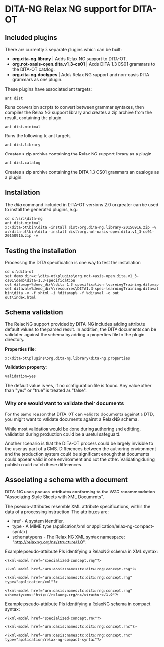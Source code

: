 # DITA-NG Relax NG support for DITA-OT

## Included plugins

There are currently 3 separate plugins which can be built:

* **org.dita-ng.library** | Adds Relax NG support to DITA-OT.
* **org.not-oasis-open.dita.v1_3-cs01** | Adds DITA 1.3 CS01 grammars to the DITA-OT catalog.
* **org.dita-ng.doctypes** | Adds Relax NG support and non-oasis DITA grammars as one plugin.

These plugins have associated ant targets:

```
ant dist
```

Runs conversion scripts to convert between grammar syntaxes, then
compiles the Relax NG support library and creates a zip archive
from the result, containing the plugin.

```
ant dist.minimal
```

Runs the following to ant targets.

```
ant dist.library
```

Creates a zip archive containing the Relax NG support library as a plugin.

```
ant dist.catalog
```

Creates a zip archive containing the DITA 1.3 CS01 grammars an catalogs as a plugin.

## Installation

The *dita* command included in DITA-OT versions 2.0 or greater can be used to install the generated plugins, e.g.:


```
cd x:\src\dita-ng
ant dist.minimal
x:\dita-ot\bin\dita -install dist\org.dita-ng.library-20150916.zip -v
x:\dita-ot\bin\dita -install dist\org.not-oasis-open.dita.v1_3-cs01-20150916.zip -v
```

## Testing the installation

Processing the DITA specification is one way to test the installation:

```
cd x:\dita-ot
set demo_dir=x:\dita-ot\plugins\org.not-oasis-open.dita.v1_3-cs01\demo\dita-1.3-specification
set ditamap=%demo_dir%\dita-1.3-specification-learningTraining.ditamap
set ditaval=%demo_dir%\resources\DITA1.3-spec-learningTraining.ditaval
bin\dita -v -f xhtml -i %ditamap% -f %ditaval -o out
out\index.html
```

## Schema validation

The Relax NG support provided by DITA-NG includes adding attribute default values to the parsed result. In addition, the DITA documents can be validated against the schema by adding a properties file to the plugin directory.

**Properties file**:

```
x:\dita-ot\plugins\org.dita-ng.library\dita-ng.properties
```

**Validation property**:

```
validation=yes
```

The default value is yes, if no configuration file is found. Any value other than "yes" or "true" is treated as "false".

### Why one would want to validate their documents

For the same reason that DITA-OT can validate documents against a DTD,
you might want to validate documents against a RelaxNG schema.

While most validation would be done during authoring and editting,
validation during production could be a useful safeguard.

Another scenario is that the DITA-OT process could be largely
invisible to the user as part of a CMS. Differences between the
authoring environment and the production system could be significant
enough that documents could appear valid in one environment and not
the other. Validating during publish could catch these differences.

## Associating a schema with a document

DITA-NG uses pseudo-attributes conforming to the W3C recommendation
"Associating Style Sheets with XML Documents".

The pseudo-attributes resemble XML attribute specifications, within
the data of a processing instruction. The attributes are:

* href - A system identifier.
* type - A MIME type (application/xml or application/relax-ng-compact-syntax)
* schematypens - The Relax NG XML syntax namespace: "http://relaxng.org/ns/structure/1.0". 

Example pseudo-attribute PIs identifying a RelaxNG schema in XML syntax:

```
<?xml-model href="specialized-concept.rng"?>

<?xml-model href="urn:oasis:names:tc:dita:rng:concept.rng"?>

<?xml-model href="urn:oasis:names:tc:dita:rng:concept.rng" type="application/xml"?>

<?xml-model href="urn:oasis:names:tc:dita:rng:concept.rng" schematypens="http://relaxng.org/ns/structure/1.0"?>
```

Example pseudo-attribute PIs identifying a RelaxNG schema in compact syntax:

```
<?xml-model href="specialized-concept.rnc"?>

<?xml-model href="urn:oasis:names:tc:dita:rng:concept.rnc"?>

<?xml-model href="urn:oasis:names:tc:dita:rng:concept.rnc" type="application/relax-ng-compact-syntax"?>
```
